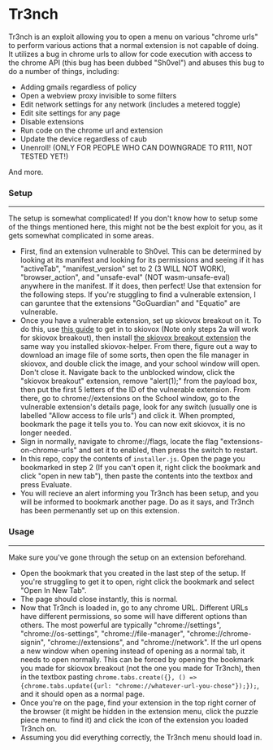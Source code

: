 # Tr3nch
Tr3nch is an exploit allowing you to open a menu on various "chrome urls" to perform
various actions that a normal extension is not capable of doing. It utilizes a bug
in chrome urls to allow for code execution with access to the chrome API (this bug
has been dubbed "Sh0vel") and abuses this bug to do a number of things, including:
- Adding gmails regardless of policy
- Open a webview proxy invisible to some filters
- Edit network settings for any network (includes a metered toggle)
- Edit site settings for any page
- Disable extensions
- Run code on the chrome url and extension
- Update the device regardless of caub
- Unenroll! (ONLY FOR PEOPLE WHO CAN DOWNGRADE TO R111, NOT TESTED YET!)

And more.

### Setup
---
The setup is somewhat complicated! If you don't know how to setup some of the things mentioned here, this might not be the best exploit for you, as it gets somewhat complicated in some areas.
- First, find an extension vulnerable to Sh0vel. This can be determined by looking at its manifest and looking for its permissions and seeing if it has "activeTab", "manifest_version" set to 2 (3 WILL NOT WORK), "browser_action", and "unsafe-eval" (NOT wasm-unsafe-eval) anywhere in the manifest. If it does, then perfect! Use that extension for the following steps. If you're stuggling to find a vulnerable extension, I can garuntee that the extensions "GoGuardian" and "Equatio" are vulnerable.
- Once you have a vulnerable extension, set up skiovox breakout on it. To do this, use [this guide](https://skiovox.com) to get in to skiovox (Note only steps 2a will work for skiovox breakout), then install [the skiovox breakout extension](https://github.com/MunyDev/skiovox-breakout) the same way you installed skiovox-helper. From there, figure out a way to download an image file of some sorts, then open the file manager in skiovox, and double click the image, and your school window will open. Don't close it. Navigate back to the unblocked window, click the "skiovox breakout" extension, remove "alert(1);" from the payload box, then put the first 5 letters of the ID of the vulnerable extension. From there, go to chrome://extensions on the School window, go to the vulnerable extension's details page, look for any switch (usually one is labelled "Allow access to file urls") and click it. When prompted, bookmark the page it tells you to. You can now exit skiovox, it is no longer needed.
- Sign in normally, navigate to chrome://flags, locate the flag "extensions-on-chrome-urls" and set it to enabled, then press the switch to restart.
- In this repo, copy the contents of `installer.js`. Open the page you bookmarked in step 2 (If you can't open it, right click the bookmark and click "open in new tab"), then paste the contents into the textbox and press Evaluate.
- You will recieve an alert informing you Tr3nch has been setup, and you will be informed to bookmark another page. Do as it says, and Tr3nch has been permenantly set up on this extension.

### Usage
---
Make sure you've gone through the setup on an extension beforehand.
- Open the bookmark that you created in the last step of the setup. If you're struggling to get it to open, right click the bookmark and select "Open In New Tab".
- The page should close instantly, this is normal.
- Now that Tr3nch is loaded in, go to any chrome URL. Different URLs have different permissions, so some will have different options than others. The most powerful are typically "chrome://settings", "chrome://os-settings", "chrome://file-manager", "chrome://chrome-signin", "chrome://extensions", and "chrome://network". If the url opens a new window when opening instead of opening as a normal tab, it needs to open normally. This can be forced by opening the bookmark you made for skiovox breakout (not the one you made for Tr3nch), then in the textbox pasting `chrome.tabs.create({}, () => {chrome.tabs.update({url: "chrome://whatever-url-you-chose"});});`, and it should open as a normal page.
- Once you're on the page, find your extension in the top right corner of the browser (it might be hidden in the extension menu, click the puzzle piece menu to find it) and click the icon of the extension you loaded Tr3nch on.
- Assuming you did everything correctly, the Tr3nch menu should load in.
